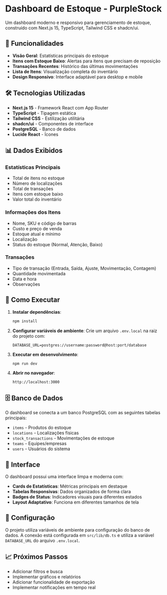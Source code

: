 # Dashboard de Estoque - PurpleStock

Um dashboard moderno e responsivo para gerenciamento de estoque, construído com Next.js 15, TypeScript, Tailwind CSS e shadcn/ui.

## 🚀 Funcionalidades

- **Visão Geral**: Estatísticas principais do estoque
- **Itens com Estoque Baixo**: Alertas para itens que precisam de reposição
- **Transações Recentes**: Histórico das últimas movimentações
- **Lista de Itens**: Visualização completa do inventário
- **Design Responsivo**: Interface adaptável para desktop e mobile

## 🛠️ Tecnologias Utilizadas

- **Next.js 15** - Framework React com App Router
- **TypeScript** - Tipagem estática
- **Tailwind CSS** - Estilização utilitária
- **shadcn/ui** - Componentes de interface
- **PostgreSQL** - Banco de dados
- **Lucide React** - Ícones

## 📊 Dados Exibidos

### Estatísticas Principais
- Total de itens no estoque
- Número de localizações
- Total de transações
- Itens com estoque baixo
- Valor total do inventário

### Informações dos Itens
- Nome, SKU e código de barras
- Custo e preço de venda
- Estoque atual e mínimo
- Localização
- Status do estoque (Normal, Atenção, Baixo)

### Transações
- Tipo de transação (Entrada, Saída, Ajuste, Movimentação, Contagem)
- Quantidade movimentada
- Data e hora
- Observações

## 🚀 Como Executar

1. **Instalar dependências**:
   ```bash
   npm install
   ```

2. **Configurar variáveis de ambiente**:
   Crie um arquivo `.env.local` na raiz do projeto com:
   ```env
   DATABASE_URL=postgres://username:password@host:port/database
   ```

3. **Executar em desenvolvimento**:
   ```bash
   npm run dev
   ```

4. **Abrir no navegador**:
   ```
   http://localhost:3000
   ```

## 🗄️ Banco de Dados

O dashboard se conecta a um banco PostgreSQL com as seguintes tabelas principais:

- `items` - Produtos do estoque
- `locations` - Localizações físicas
- `stock_transactions` - Movimentações de estoque
- `teams` - Equipes/empresas
- `users` - Usuários do sistema

## 📱 Interface

O dashboard possui uma interface limpa e moderna com:

- **Cards de Estatísticas**: Métricas principais em destaque
- **Tabelas Responsivas**: Dados organizados de forma clara
- **Badges de Status**: Indicadores visuais para diferentes estados
- **Layout Adaptativo**: Funciona em diferentes tamanhos de tela

## 🔧 Configuração

O projeto utiliza variáveis de ambiente para configuração do banco de dados. A conexão está configurada em `src/lib/db.ts` e utiliza a variável `DATABASE_URL` do arquivo `.env.local`.

## 📈 Próximos Passos

- Adicionar filtros e busca
- Implementar gráficos e relatórios
- Adicionar funcionalidade de exportação
- Implementar notificações em tempo real